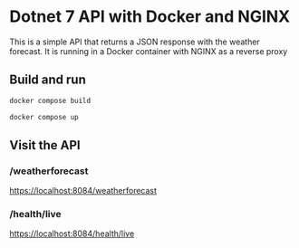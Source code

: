 # Dotnet 7 API with Docker and NGINX

This is a simple API that returns a JSON response with the weather forecast. It is running in a Docker container with NGINX as a reverse proxy

## Build and run

```bash
docker compose build
```

```bash
docker compose up
```

## Visit the API

### /weatherforecast

[https://localhost:8084/weatherforecast](https://localhost:8084/weatherforecast)

### /health/live

[https://localhost:8084/health/live](https://localhost:8084/health/live)
